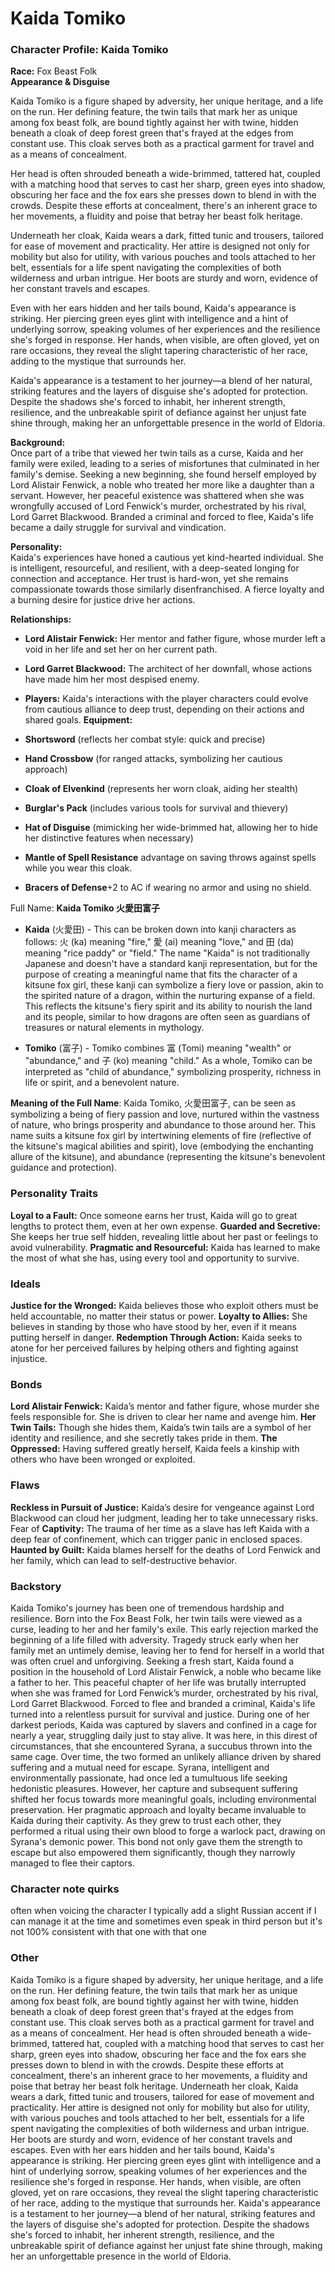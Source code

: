 # Kaida Tomiko
### Character Profile: Kaida Tomiko

**Race:** Fox Beast Folk  
**Appearance & Disguise** 

Kaida Tomiko is a figure shaped by adversity, her unique heritage, and a life on the run. Her defining feature, the twin tails that mark her as unique among fox beast folk, are bound tightly against her with twine, hidden beneath a cloak of deep forest green that's frayed at the edges from constant use. This cloak serves both as a practical garment for travel and as a means of concealment.

Her head is often shrouded beneath a wide-brimmed, tattered hat, coupled with a matching hood that serves to cast her sharp, green eyes into shadow, obscuring her face and the fox ears she presses down to blend in with the crowds. Despite these efforts at concealment, there's an inherent grace to her movements, a fluidity and poise that betray her beast folk heritage.

Underneath her cloak, Kaida wears a dark, fitted tunic and trousers, tailored for ease of movement and practicality. Her attire is designed not only for mobility but also for utility, with various pouches and tools attached to her belt, essentials for a life spent navigating the complexities of both wilderness and urban intrigue. Her boots are sturdy and worn, evidence of her constant travels and escapes.

Even with her ears hidden and her tails bound, Kaida's appearance is striking. Her piercing green eyes glint with intelligence and a hint of underlying sorrow, speaking volumes of her experiences and the resilience she's forged in response. Her hands, when visible, are often gloved, yet on rare occasions, they reveal the slight tapering characteristic of her race, adding to the mystique that surrounds her.

Kaida's appearance is a testament to her journey—a blend of her natural, striking features and the layers of disguise she's adopted for protection. Despite the shadows she's forced to inhabit, her inherent strength, resilience, and the unbreakable spirit of defiance against her unjust fate shine through, making her an unforgettable presence in the world of Eldoria.

**Background:**  
Once part of a tribe that viewed her twin tails as a curse, Kaida and her family were exiled, leading to a series of misfortunes that culminated in her family's demise. Seeking a new beginning, she found herself employed by Lord Alistair Fenwick, a noble who treated her more like a daughter than a servant. However, her peaceful existence was shattered when she was wrongfully accused of Lord Fenwick's murder, orchestrated by his rival, Lord Garret Blackwood. Branded a criminal and forced to flee, Kaida's life became a daily struggle for survival and vindication.

**Personality:**  
Kaida's experiences have honed a cautious yet kind-hearted individual. She is intelligent, resourceful, and resilient, with a deep-seated longing for connection and acceptance. Her trust is hard-won, yet she remains compassionate towards those similarly disenfranchised. A fierce loyalty and a burning desire for justice drive her actions.

**Relationships:**

- **Lord Alistair Fenwick:** Her mentor and father figure, whose murder left a void in her life and set her on her current path.
- **Lord Garret Blackwood:** The architect of her downfall, whose actions have made him her most despised enemy.
- **Players:** Kaida's interactions with the player characters could evolve from cautious alliance to deep trust, depending on their actions and shared goals.
**Equipment:**

- **Shortsword** (reflects her combat style: quick and precise)
- **Hand Crossbow** (for ranged attacks, symbolizing her cautious approach)
- **Cloak of Elvenkind** (represents her worn cloak, aiding her stealth) 
- **Burglar's Pack** (includes various tools for survival and thievery)
- **Hat of Disguise** (mimicking her wide-brimmed hat, allowing her to hide her distinctive features when necessary)
- **Mantle of Spell Resistance** advantage on saving throws against spells while you wear this cloak.
- **Bracers of Defense**+2 to AC if wearing no armor and using no shield.


Full Name: **Kaida Tomiko 火愛田富子**

- **Kaida** (火愛田) - This can be broken down into kanji characters as follows: 火 (ka) meaning "fire," 愛 (ai) meaning "love," and 田 (da) meaning "rice paddy" or "field." The name "Kaida" is not traditionally Japanese and doesn't have a standard kanji representation, but for the purpose of creating a meaningful name that fits the character of a kitsune fox girl, these kanji can symbolize a fiery love or passion, akin to the spirited nature of a dragon, within the nurturing expanse of a field. This reflects the kitsune's fiery spirit and its ability to nourish the land and its people, similar to how dragons are often seen as guardians of treasures or natural elements in mythology.
    
- **Tomiko** (富子) - Tomiko combines 富 (Tomi) meaning "wealth" or "abundance," and 子 (ko) meaning "child." As a whole, Tomiko can be interpreted as "child of abundance," symbolizing prosperity, richness in life or spirit, and a benevolent nature.
    

**Meaning of the Full Name**: Kaida Tomiko, 火愛田富子, can be seen as symbolizing a being of fiery passion and love, nurtured within the vastness of nature, who brings prosperity and abundance to those around her. This name suits a kitsune fox girl by intertwining elements of fire (reflective of the kitsune's magical abilities and spirit), love (embodying the enchanting allure of the kitsune), and abundance (representing the kitsune's benevolent guidance and protection).


### Personality Traits
**Loyal to a Fault:** Once someone earns her trust, Kaida will go to great lengths to protect them, even at her own expense. 
**Guarded and Secretive:** She keeps her true self hidden, revealing little about her past or feelings to avoid vulnerability. 
**Pragmatic and Resourceful:** Kaida has learned to make the most of what she has, using every tool and opportunity to survive.
### Ideals
**Justice for the Wronged:** Kaida believes those who exploit others must be held accountable, no matter their status or power. 
**Loyalty to Allies:** She believes in standing by those who have stood by her, even if it means putting herself in danger. 
**Redemption Through Action:** Kaida seeks to atone for her perceived failures by helping others and fighting against injustice.

### Bonds
**Lord Alistair Fenwick:** Kaida’s mentor and father figure, whose murder she feels responsible for. She is driven to clear her name and avenge him. 
**Her Twin Tails:** Though she hides them, Kaida’s twin tails are a symbol of her identity and resilience, and she secretly takes pride in them. 
**The Oppressed:** Having suffered greatly herself, Kaida feels a kinship with others who have been wronged or exploited.

### Flaws
**Reckless in Pursuit of Justice:** Kaida’s desire for vengeance against Lord Blackwood can cloud her judgment, leading her to take unnecessary risks. Fear of **Captivity:** The trauma of her time as a slave has left Kaida with a deep fear of confinement, which can trigger panic in enclosed spaces. 
**Haunted by Guilt:** Kaida blames herself for the deaths of Lord Fenwick and her family, which can lead to self-destructive behavior.

### Backstory
Kaida Tomiko's journey has been one of tremendous hardship and resilience. Born into the Fox Beast Folk, her twin tails were viewed as a curse, leading to her and her family's exile. This early rejection marked the beginning of a life filled with adversity. Tragedy struck early when her family met an untimely demise, leaving her to fend for herself in a world that was often cruel and unforgiving. Seeking a fresh start, Kaida found a position in the household of Lord Alistair Fenwick, a noble who became like a father to her. This peaceful chapter of her life was brutally interrupted when she was framed for Lord Fenwick’s murder, orchestrated by his rival, Lord Garret Blackwood. Forced to flee and branded a criminal, Kaida's life turned into a relentless pursuit for survival and justice. During one of her darkest periods, Kaida was captured by slavers and confined in a cage for nearly a year, struggling daily just to stay alive. It was here, in this direst of circumstances, that she encountered Syrana, a succubus thrown into the same cage. Over time, the two formed an unlikely alliance driven by shared suffering and a mutual need for escape. Syrana, intelligent and environmentally passionate, had once led a tumultuous life seeking hedonistic pleasures. However, her capture and subsequent suffering shifted her focus towards more meaningful goals, including environmental preservation. Her pragmatic approach and loyalty became invaluable to Kaida during their captivity. As they grew to trust each other, they performed a ritual using their own blood to forge a warlock pact, drawing on Syrana's demonic power. This bond not only gave them the strength to escape but also empowered them significantly, though they narrowly managed to flee their captors.
### Character note quirks
often when voicing the character I typically add a slight Russian accent if I can manage it at the time and sometimes even speak in third person but it's not 100% consistent with that one
with that one
### Other
Kaida Tomiko is a figure shaped by adversity, her unique heritage, and a life on the run. Her defining feature, the twin tails that mark her as unique among fox beast folk, are bound tightly against her with twine, hidden beneath a cloak of deep forest green that's frayed at the edges from constant use. This cloak serves both as a practical garment for travel and as a means of concealment. Her head is often shrouded beneath a wide-brimmed, tattered hat, coupled with a matching hood that serves to cast her sharp, green eyes into shadow, obscuring her face and the fox ears she presses down to blend in with the crowds. Despite these efforts at concealment, there's an inherent grace to her movements, a fluidity and poise that betray her beast folk heritage. Underneath her cloak, Kaida wears a dark, fitted tunic and trousers, tailored for ease of movement and practicality. Her attire is designed not only for mobility but also for utility, with various pouches and tools attached to her belt, essentials for a life spent navigating the complexities of both wilderness and urban intrigue. Her boots are sturdy and worn, evidence of her constant travels and escapes. Even with her ears hidden and her tails bound, Kaida's appearance is striking. Her piercing green eyes glint with intelligence and a hint of underlying sorrow, speaking volumes of her experiences and the resilience she's forged in response. Her hands, when visible, are often gloved, yet on rare occasions, they reveal the slight tapering characteristic of her race, adding to the mystique that surrounds her. Kaida's appearance is a testament to her journey—a blend of her natural, striking features and the layers of disguise she's adopted for protection. Despite the shadows she's forced to inhabit, her inherent strength, resilience, and the unbreakable spirit of defiance against her unjust fate shine through, making her an unforgettable presence in the world of Eldoria.